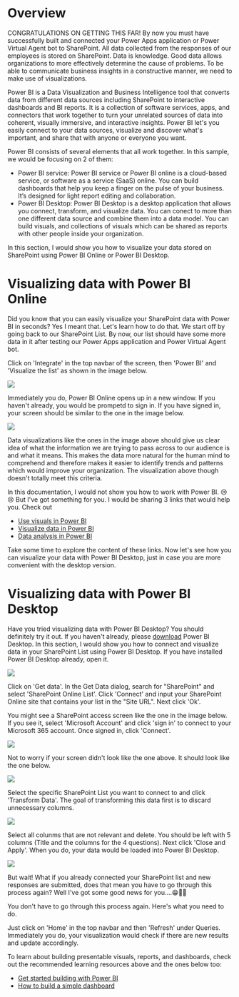 # Overview
CONGRATULATIONS ON GETTING THIS FAR! By now you must have successfully built and connected your Power Apps application or Power Virtual Agent bot to SharePoint. All data collected from the responses of our employees is stored on SharePoint. Data is knowledge. Good data  allows organizations to more effectively determine the cause of problems. To be able to communicate business insights in a constructive manner, we need to make use of visualizations.

Power BI is a Data Visualization and Business Intelligence tool that converts data from different data sources including SharePoint to interactive dashboards and BI reports. It is a collection of software services, apps, and connectors that work together to turn your unrelated sources of data into coherent, visually immersive, and interactive insights. Power BI let's you easily connect to your data sources, visualize and discover what's important, and share that with anyone or everyone you want.

Power BI consists of several elements that all work together. In this sample, we would be focusing on 2 of them:
* Power BI service: Power BI service or Power BI online is a cloud-based service, or software as a service (SaaS) online. You can build dashboards that help you keep a finger on the pulse of your business. It’s designed for light report editing and collaboration.
* Power BI Desktop: Power BI Desktop is a desktop application that allows you connect, transform, and visualize data. You can conect to more than one different data source and combine them into a data model. You can build visuals, and collections of visuals which can be shared as reports with other people inside your organization.

In this section, I would show you how to visualize your data stored on SharePoint using Power BI Online or Power BI Desktop.

# Visualizing data with Power BI Online
Did you know that you can easily visualize your SharePoint data with Power BI in seconds? Yes I meant that. Let's learn how to do that. We start off by going back to our SharePoint List. By now, our list should have some more data in it after testing our Power Apps application and Power Virtual Agent bot.

Click on 'Integrate' in the top navbar of the screen, then 'Power BI' and 'Visualize the list' as shown in the image below.

![](/Images/sharepoint-7.PNG)

Immediately you do, Power BI Online opens up in a new window. If you haven't already, you would be prompetd to sign in. If you have signed in, your screen should be similar to the one in the image below.

![](/Images/powerbi-1.PNG)

Data visualizations like the ones in the image above should give us clear idea of what the information we are trying to pass across to our audience is and what it means. This makes the data more natural for the human mind to comprehend and therefore makes it easier to identify trends and patterns which would improve your organization. The visualization above though doesn't totally meet this criteria.

In this documentation, I would not show you how to work with Power BI. 😢😢 But I've got something for you. I would be sharing 3 links that would help you. Check out

- [Use visuals in Power BI](https://docs.microsoft.com/en-us/learn/modules/visuals-in-power-bi/)
- [Visualize data in Power BI](https://docs.microsoft.com/en-us/learn/paths/visualize-data-power-bi/)
- [Data analysis in Power BI](https://docs.microsoft.com/en-us/learn/paths/perform-analytics-power-bi/)

Take some time to explore the content of these links. Now let's see how you can visualize your data with Power BI Desktop, just in case you are more convenient with the desktop version.

# Visualizing data with Power BI Desktop
Have you tried visualizing data with Power BI Desktop? You should definitely try it out. If you haven't already, please [download](https://powerbi.microsoft.com/en-us/desktop/) Power BI Desktop. In this section, I would show you how to connect and visualize data in your SharePoint List using Power BI Desktop. If you have installed Power BI Desktop already, open it.

![](/Images/powerbi-2.PNG)

Click on 'Get data'. In the Get Data dialog, search for "SharePoint" and select 'SharePoint Online List'. Click 'Connect' and input your SharePoint Online site that contains your list in the "Site URL". Next click 'Ok'.

You might see a SharePoint access screen like the one in the image below. If you see it, select 'Microsoft Account' and click 'sign in' to connect to your Microsoft 365 account. Once signed in, click 'Connect'.

![](/Images/powerbi-3.PNG)

Not to worry if your screen didn't look like the one above. It should look like the one below.

![](/Images/powerbi-4.PNG)

Select the specific SharePoint List you want to connect to and click 'Transform Data'. The goal of transforming this data first is to discard unnecessary columns.

![](/Images/powerbi-5.PNG)

Select all colunms that are not relevant and delete. You should be left with 5 columns (Title and the columns for the 4 questions). Next click 'Close and Apply'. When you do, your data would be loaded into Power BI Desktop.

![](/Images/powerbi-6.PNG)

But wait! What if you already connected your SharePoint list and new responses are submitted, does that mean you have to go through this process again? Well I've got some good news for you....😁🙌🎉

You don't have to go through this process again. Here's what you need to do.

Just click on 'Home' in the top navbar and then 'Refresh' under Queries. Immediately you do, your visualization would check if there are new results and update accordingly.

To learn about building presentable visuals, reports, and dashboards, check out the recommended learning resources above and the ones below too:
- [Get started building with Power BI](https://docs.microsoft.com/en-us/learn/modules/get-started-with-power-bi/)
- [How to build a simple dashboard](https://docs.microsoft.com/en-us/learn/modules/build-simple-dashboard/)